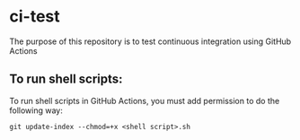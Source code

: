 # ci-test
The purpose of this repository is to test continuous integration using GitHub Actions

## To run shell scripts:
To run shell scripts in GitHub Actions, you must add permission to do the following way:
```shell
git update-index --chmod=+x <shell script>.sh
```
